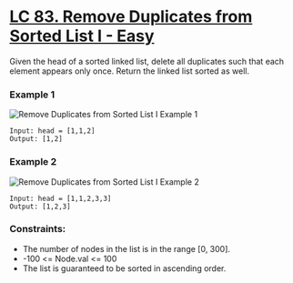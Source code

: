 # [LC 83. Remove Duplicates from Sorted List I - Easy](https://leetcode.com/problems/remove-duplicates-from-sorted-list/description/)

Given the head of a sorted linked list, delete all duplicates such that each element appears only once. Return the linked list sorted as well.

 
### Example 1

![ Remove Duplicates from Sorted List I Example 1](https://assets.leetcode.com/uploads/2021/01/04/list1.jpg)  

```
Input: head = [1,1,2]
Output: [1,2]
```

### Example 2

![ Remove Duplicates from Sorted List I Example 2](https://assets.leetcode.com/uploads/2021/01/04/list2.jpg)  

```
Input: head = [1,1,2,3,3]
Output: [1,2,3]
```


### Constraints:

- The number of nodes in the list is in the range [0, 300].
- -100 <= Node.val <= 100
- The list is guaranteed to be sorted in ascending order.